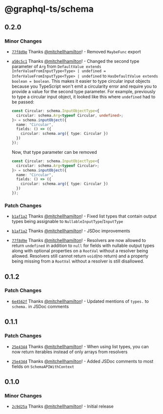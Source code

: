 # @graphql-ts/schema

## 0.2.0

### Minor Changes

- [`77f8d9e`](https://github.com/Thinkmill/graphql-ts/commit/77f8d9eddc27b29bf4922ef6c0f1774881e27dcf) Thanks [@mitchellhamilton](https://github.com/mitchellhamilton)! - Removed `MaybeFunc` export

* [`a50c5c1`](https://github.com/Thinkmill/graphql-ts/commit/a50c5c1f147b7df1241e81d2251d2c3a8f5a303b) Thanks [@mitchellhamilton](https://github.com/mitchellhamilton)! - Changed the second type parameter of `Arg` from `DefaultValue extends InferValueFromInputType<Type> | undefined = InferValueFromInputType<Type> | undefined` to `HasDefaultValue extends boolean = boolean`. This makes it easier to type circular input objects because you TypeScript won't emit a circularity error and require you to provide a value for the second type parameter. For example, previously to type a circular input object, it looked like this where `undefined` had to be passed:

  ```ts
  const Circular: schema.InputObjectType<{
    circular: schema.Arg<typeof Circular, undefined>;
  }> = schema.inputObject({
    name: "Circular",
    fields: () => ({
      circular: schema.arg({ type: Circular })
    })
  });
  ```

  Now, that type parameter can be removed

  ```ts
  const Circular: schema.InputObjectType<{
    circular: schema.Arg<typeof Circular>;
  }> = schema.inputObject({
    name: "Circular",
    fields: () => ({
      circular: schema.arg({ type: Circular })
    })
  });
  ```

### Patch Changes

- [`b1af1a2`](https://github.com/Thinkmill/graphql-ts/commit/b1af1a295877e3bb111cf269084ef5aa0dc9530c) Thanks [@mitchellhamilton](https://github.com/mitchellhamilton)! - Fixed list types that contain output types being assignable to `NullableInputType`/`InputType`

* [`b1af1a2`](https://github.com/Thinkmill/graphql-ts/commit/b1af1a295877e3bb111cf269084ef5aa0dc9530c) Thanks [@mitchellhamilton](https://github.com/mitchellhamilton)! - JSDoc improvements

- [`77f8d9e`](https://github.com/Thinkmill/graphql-ts/commit/77f8d9eddc27b29bf4922ef6c0f1774881e27dcf) Thanks [@mitchellhamilton](https://github.com/mitchellhamilton)! - Resolvers are now allowed to return `undefined` in addition to `null` for fields with nullable output types along with optional properties on a `RootVal` without a resolver being allowed. Resolvers still cannot return `void`(no return) and a property being missing from a `RootVal` without a resolver is still disallowed.

## 0.1.2

### Patch Changes

- [`6e4562f`](https://github.com/Thinkmill/graphql-ts/commit/6e4562fbeaf0c3e1b2dfba215bfe08cd957ae8fd) Thanks [@mitchellhamilton](https://github.com/mitchellhamilton)! - Updated mentions of `types.` to `schema.` in JSDoc comments

## 0.1.1

### Patch Changes

- [`25e4344`](https://github.com/Thinkmill/graphql-ts/commit/25e4344764f509152e1bae47f09b9633026db517) Thanks [@mitchellhamilton](https://github.com/mitchellhamilton)! - When using list types, you can now return iterables instead of only arrays from resolvers

* [`25e4344`](https://github.com/Thinkmill/graphql-ts/commit/25e4344764f509152e1bae47f09b9633026db517) Thanks [@mitchellhamilton](https://github.com/mitchellhamilton)! - Added JSDoc comments to most fields on `SchemaAPIWithContext`

## 0.1.0

### Minor Changes

- [`2c9d25a`](https://github.com/Thinkmill/graphql-ts/commit/2c9d25ab7724a8a460b337a4a529accc0d3169ec) Thanks [@mitchellhamilton](https://github.com/mitchellhamilton)! - Initial release
